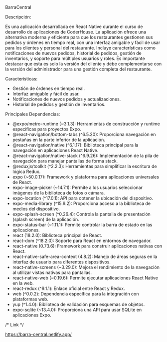 BarraCentral

Descripción:

Es una aplicación desarrollada en React Native durante el curso de desarrollo de aplicaciones de CoderHouse. La aplicación ofrece una alternativa moderna y eficiente para que los restaurantes gestionen sus pedidos y órdenes en tiempo real, con una interfaz amigable y fácil de usar para los clientes y personal del restaurante. Incluye características como notificaciones de nuevos pedidos, historial de pedidos, gestión de inventarios, y soporte para múltiples usuarios y roles. Es importante destacar que esta es solo la versión del cliente y debe complementarse con la versión del administrador para una gestión completa del restaurante.

Características:

- Gestión de órdenes en tiempo real.
- Interfaz amigable y fácil de usar.
- Notificaciones de nuevos pedidos y actualizaciones.
- Historial de pedidos y gestión de inventarios.

Principales Dependencias:

- @expo/metro-runtime (~3.1.3): Herramientas de construcción y runtime específicas para proyectos Expo.
- @react-navigation/bottom-tabs (^6.5.20): Proporciona navegación en pestañas en la parte inferior de la aplicación.
- @react-navigation/native (^6.1.17): Biblioteca principal para la navegación en aplicaciones React Native.
- @react-navigation/native-stack (^6.9.26): Implementación de la pila de navegación para manejar pantallas de forma stack.
- @reduxjs/toolkit (^2.2.3): Herramientas para simplificar la escritura de lógica Redux.
- expo (~50.0.17): Framework y plataforma para aplicaciones universales de React.
- expo-image-picker (~14.7.1): Permite a los usuarios seleccionar imágenes de la biblioteca de fotos o cámara.
- expo-location (^17.0.1): API para obtener la ubicación del dispositivo.
- expo-media-library (^15.9.2): Proporciona acceso a la biblioteca de medios del dispositivo.
- expo-splash-screen (^0.26.4): Controla la pantalla de presentación (splash screen) de la aplicación.
- expo-status-bar (~1.11.1): Permite controlar la barra de estado en las aplicaciones.
- react (18.2.0): Biblioteca principal de React.
- react-dom (^18.2.0): Soporte para React en entornos de navegador.
- react-native (0.73.6): Framework para construir aplicaciones nativas con React.
- react-native-safe-area-context (4.8.2): Manejo de áreas seguras en la interfaz de usuario para diferentes dispositivos.
- react-native-screens (~3.29.0): Mejora el rendimiento de la navegación al utilizar vistas nativas para pantallas.
- react-native-web (~0.19.6): Permite ejecutar aplicaciones React Native en la web.
- react-redux (^9.1.1): Enlace oficial entre React y Redux.
- web (^0.0.2): Dependencia específica para la integración con plataformas web.
- yup (^1.4.0): Biblioteca de validación para esquemas de objetos.
- expo-sqlite (~13.4.0): Proporciona una API para usar SQLite en aplicaciones Expo.

/* Link */

https://barra-central.netlify.app/
